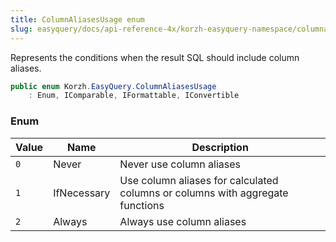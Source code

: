 ```yaml
---
title: ColumnAliasesUsage enum
slug: easyquery/docs/api-reference-4x/korzh-easyquery-namespace/columnaliasesusage-enum
---
```



Represents the conditions when the result SQL should include column aliases.
```csharp
public enum Korzh.EasyQuery.ColumnAliasesUsage
    : Enum, IComparable, IFormattable, IConvertible

```

### Enum

| Value | Name | Description | 
| --- | --- | --- | 
| `0` | Never | Never use column aliases | 
| `1` | IfNecessary | Use column aliases for calculated columns or columns with aggregate functions | 
| `2` | Always | Always use column aliases |